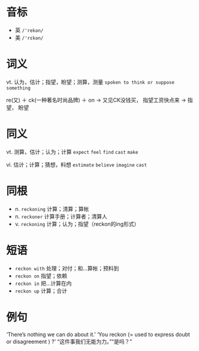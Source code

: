 # 音标

- 英 `/'rekən/`
- 美 `/'rɛkən/`

# 词义

vt. 认为，估计；指望，盼望；测算，测量
`spoken to think or suppose something`



re(又) ＋ ck(一种著名时尚品牌) ＋ on → 又见CK没钱买， 指望工资快点来 → 指望， 盼望

# 同义

vt. 测算，估计；认为；计算
`expect` `feel` `find` `cast` `make`

vi. 估计；计算；猜想，料想
`estimate` `believe` `imagine` `cast`

# 同根

- n. `reckoning` 计算；清算；算帐
- n. `reckoner` 计算手册；计算者；清算人
- v. `reckoning` 计算；认为；指望（reckon的ing形式）

# 短语

- `reckon with` 处理；对付；和…算帐；预料到
- `reckon on` 指望；依赖
- `reckon in` 把…计算在内
- `reckon up` 计算；合计

# 例句

‘There’s nothing we can do about it.’ ‘You reckon (= used to express doubt or disagreement ) ?’
“这件事我们无能为力。”“是吗？”


